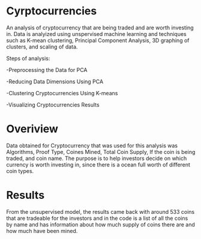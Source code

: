 # Cyrptocurrencies
An analysis of cryptocurrency that are being traded and are worth investing in. Data is analyized using unspervised machine learning and techniques such as K-mean clustering, Principal Component Analysis, 3D graphing of clusters, and scaling of data. 

Steps of analysis:

-Preprocessing the Data for PCA

-Reducing Data Dimensions Using PCA

-Clustering Cryptocurrencies Using K-means

-Visualizing Cryptocurrencies Results
# Overiview

Data obtained for Cryptocurrency that was used for this analysis was Algorithms, Proof Type, Coines Mined, Total Coin Supply, If the coin is being traded, and coin name. The purpose is to help investors decide on which currency is worth investing in, since there is a ocean full worth of different coin types.

# Results

From the unsupervised model, the results came back with around 533 coins that are tradeable for the investors and in the code is a list of all the coins by name and has information about how much supply of coins there are and how much have been mined.



